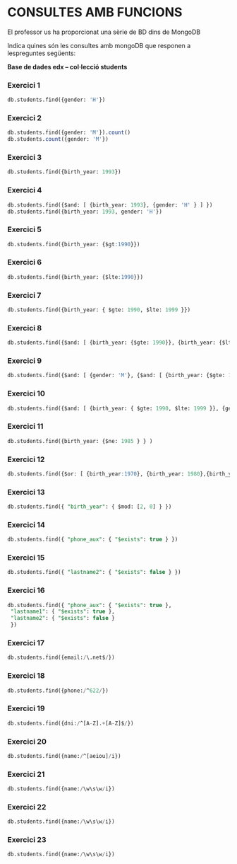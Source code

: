 # CONSULTES AMB FUNCIONS
El professor us ha proporcionat una sèrie de BD dins de MongoDB

Indica quines són les consultes amb mongoDB que responen a lespreguntes següents:

**Base de dades edx – col·lecció students**

### Exercici 1
```sql
db.students.find({gender: 'H'})
```

### Exercici 2
```sql
db.students.find({gender: 'M'}).count()
db.students.count({gender: 'M'})
```
### Exercici 3
```sql
db.students.find({birth_year: 1993})
```

### Exercici 4
```sql
db.students.find({$and: [ {birth_year: 1993}, {gender: 'H' } ] })
db.students.find({birth_year: 1993, gender: 'H'})
```

### Exercici 5
```sql
db.students.find({birth_year: {$gt:1990}})
```

### Exercici 6
```sql
db.students.find({birth_year: {$lte:1990}})
```

### Exercici 7
```sql
db.students.find({birth_year: { $gte: 1990, $lte: 1999 }})
```

### Exercici 8
```sql
db.students.find({$and: [ {birth_year: {$gte: 1990}}, {birth_year: {$lte: 1999}} ] })
```

### Exercici 9
```sql
db.students.find({$and: [ {gender: 'M'}, {$and: [ {birth_year: {$gte: 1990}}, {birth_year: {$lte: 1999}} ] } ] } )
```

### Exercici 10
```sql
db.students.find({$and: [ {birth_year: { $gte: 1990, $lte: 1999 }}, {gender: 'M' } ] } )
```

### Exercici 11
```sql
db.students.find({birth_year: {$ne: 1985 } } )
```

### Exercici 12
```sql
db.students.find({$or: [ {birth_year:1970}, {birth_year: 1980},{birth_year: 1990} ] } )
```

### Exercici 13
```sql
db.students.find({ "birth_year": { $mod: [2, 0] } })
```

### Exercici 14
```sql
db.students.find({ "phone_aux": { "$exists": true } })
```

### Exercici 15
```sql
db.students.find({ "lastname2": { "$exists": false } })
```

### Exercici 16
```sql
db.students.find({ "phone_aux": { "$exists": true },
 "lastname1": { "$exists": true },                  
 "lastname2": { "$exists": false }
 })
 ```

### Exercici 17
```sql
db.students.find({email:/\.net$/})
```
 
### Exercici 18
```sql
db.students.find({phone:/^622/})
```

### Exercici 19
```sql
db.students.find({dni:/^[A-Z].+[A-Z]$/})
```

### Exercici 20
```sql
db.students.find({name:/^[aeiou]/i})
```

### Exercici 21
```sql
db.students.find({name:/\w\s\w/i})
```
### Exercici 22
```sql
db.students.find({name:/\w\s\w/i})
```

### Exercici 23
```sql
db.students.find({name:/\w\s\w/i})
```
